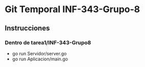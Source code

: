# Git Temporal INF-343-Grupo-8

## Instrucciones
### Dentro de tarea1/INF-343-Grupo8
* go run Servidor/server.go
* go run Aplicacion/main.go
